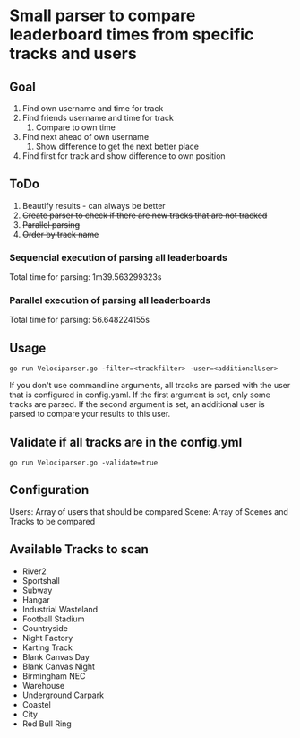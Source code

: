 # Small parser to compare leaderboard times from specific tracks and users

## Goal

1. Find own username and time for track
2. Find friends username and time for track
    1. Compare to own time
3. Find next ahead of own username
    1. Show difference to get the next better place
4. Find first for track and show difference to own position

## ToDo
1. Beautify results - can always be better
2. ~~Create parser to check if there are new tracks that are not tracked~~
3. ~~Parallel parsing~~
4. ~~Order by track name~~

### Sequencial execution of parsing all leaderboards
Total time for parsing:  1m39.563299323s

### Parallel execution of parsing all leaderboards
Total time for parsing:  56.648224155s

## Usage

    go run Velociparser.go -filter=<trackfilter> -user=<additionalUser>

If you don't use commandline arguments, all tracks are parsed with the user
that is configured in config.yaml. If the first argument is set, only some tracks are parsed.
If the second argument is set, an additional user is parsed to compare your results to this user.

## Validate if all tracks are in the config.yml

    go run Velociparser.go -validate=true

## Configuration

Users: Array of users that should be compared
Scene: Array of Scenes and Tracks to be compared

## Available Tracks to scan

- River2
- Sportshall
- Subway
- Hangar
- Industrial Wasteland
- Football Stadium
- Countryside
- Night Factory
- Karting Track
- Blank Canvas Day
- Blank Canvas Night
- Birmingham NEC
- Warehouse
- Underground Carpark
- Coastel
- City
- Red Bull Ring
